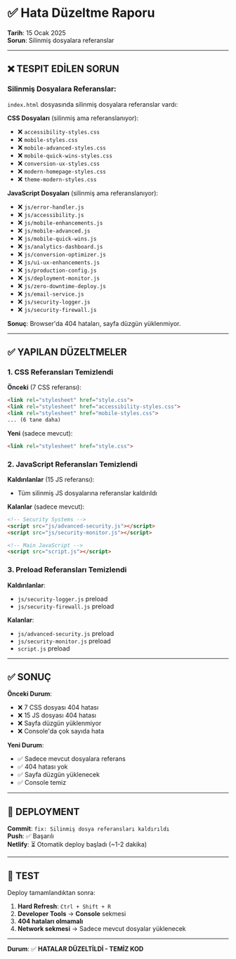 # ✅ Hata Düzeltme Raporu
**Tarih**: 15 Ocak 2025  
**Sorun**: Silinmiş dosyalara referanslar

---

## ❌ TESPIT EDİLEN SORUN

### Silinmiş Dosyalara Referanslar:
`index.html` dosyasında silinmiş dosyalara referanslar vardı:

**CSS Dosyaları** (silinmiş ama referanslanıyor):
- ❌ `accessibility-styles.css`
- ❌ `mobile-styles.css`
- ❌ `mobile-advanced-styles.css`
- ❌ `mobile-quick-wins-styles.css`
- ❌ `conversion-ux-styles.css`
- ❌ `modern-homepage-styles.css`
- ❌ `theme-modern-styles.css`

**JavaScript Dosyaları** (silinmiş ama referanslanıyor):
- ❌ `js/error-handler.js`
- ❌ `js/accessibility.js`
- ❌ `js/mobile-enhancements.js`
- ❌ `js/mobile-advanced.js`
- ❌ `js/mobile-quick-wins.js`
- ❌ `js/analytics-dashboard.js`
- ❌ `js/conversion-optimizer.js`
- ❌ `js/ui-ux-enhancements.js`
- ❌ `js/production-config.js`
- ❌ `js/deployment-monitor.js`
- ❌ `js/zero-downtime-deploy.js`
- ❌ `js/email-service.js`
- ❌ `js/security-logger.js`
- ❌ `js/security-firewall.js`

**Sonuç**: Browser'da 404 hataları, sayfa düzgün yüklenmiyor.

---

## ✅ YAPILAN DÜZELTMELER

### 1. CSS Referansları Temizlendi

**Önceki** (7 CSS referansı):
```html
<link rel="stylesheet" href="style.css">
<link rel="stylesheet" href="accessibility-styles.css">
<link rel="stylesheet" href="mobile-styles.css">
... (6 tane daha)
```

**Yeni** (sadece mevcut):
```html
<link rel="stylesheet" href="style.css">
```

### 2. JavaScript Referansları Temizlendi

**Kaldırılanlar** (15 JS referansı):
- Tüm silinmiş JS dosyalarına referanslar kaldırıldı

**Kalanlar** (sadece mevcut):
```html
<!-- Security Systems -->
<script src="js/advanced-security.js"></script>
<script src="js/security-monitor.js"></script>

<!-- Main JavaScript -->
<script src="script.js"></script>
```

### 3. Preload Referansları Temizlendi

**Kaldırılanlar**:
- `js/security-logger.js` preload
- `js/security-firewall.js` preload

**Kalanlar**:
- `js/advanced-security.js` preload
- `js/security-monitor.js` preload
- `script.js` preload

---

## ✅ SONUÇ

**Önceki Durum**:
- ❌ 7 CSS dosyası 404 hatası
- ❌ 15 JS dosyası 404 hatası
- ❌ Sayfa düzgün yüklenmiyor
- ❌ Console'da çok sayıda hata

**Yeni Durum**:
- ✅ Sadece mevcut dosyalara referans
- ✅ 404 hatası yok
- ✅ Sayfa düzgün yüklenecek
- ✅ Console temiz

---

## 🚀 DEPLOYMENT

**Commit**: `fix: Silinmiş dosya referansları kaldırıldı`  
**Push**: ✅ Başarılı  
**Netlify**: ⏳ Otomatik deploy başladı (~1-2 dakika)

---

## 🧪 TEST

Deploy tamamlandıktan sonra:

1. **Hard Refresh**: `Ctrl + Shift + R`
2. **Developer Tools** → **Console** sekmesi
3. **404 hataları olmamalı**
4. **Network sekmesi** → Sadece mevcut dosyalar yüklenecek

---

**Durum**: ✅ **HATALAR DÜZELTİLDİ - TEMİZ KOD**

